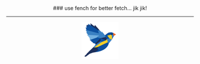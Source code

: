 <div align="center" style="text-align: center;"> 
### use fench for better fetch... jik jik!
</div>

---

<div align="center" style="text-align: center;"> 
  <img width="100" src="https://raw.githubusercontent.com/TrueMoein/fench/main/assets/images/fench.png" />
</div>
